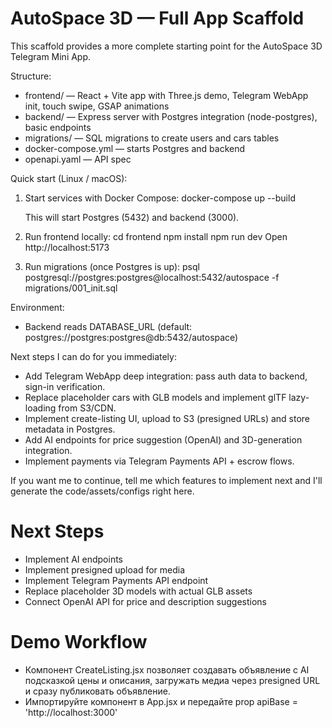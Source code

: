AutoSpace 3D — Full App Scaffold
===============================

This scaffold provides a more complete starting point for the AutoSpace 3D Telegram Mini App.

Structure:
- frontend/  — React + Vite app with Three.js demo, Telegram WebApp init, touch swipe, GSAP animations
- backend/   — Express server with Postgres integration (node-postgres), basic endpoints
- migrations/ — SQL migrations to create users and cars tables
- docker-compose.yml — starts Postgres and backend
- openapi.yaml — API spec

Quick start (Linux / macOS):
1) Start services with Docker Compose:
   docker-compose up --build

   This will start Postgres (5432) and backend (3000).

2) Run frontend locally:
   cd frontend
   npm install
   npm run dev
   Open http://localhost:5173

3) Run migrations (once Postgres is up):
   psql postgresql://postgres:postgres@localhost:5432/autospace -f migrations/001_init.sql

Environment:
- Backend reads DATABASE_URL (default: postgres://postgres:postgres@db:5432/autospace)

Next steps I can do for you immediately:
- Add Telegram WebApp deep integration: pass auth data to backend, sign-in verification.
- Replace placeholder cars with GLB models and implement glTF lazy-loading from S3/CDN.
- Implement create-listing UI, upload to S3 (presigned URLs) and store metadata in Postgres.
- Add AI endpoints for price suggestion (OpenAI) and 3D-generation integration.
- Implement payments via Telegram Payments API + escrow flows.

If you want me to continue, tell me which features to implement next and I'll generate the code/assets/configs right here.

# Next Steps
- Implement AI endpoints
- Implement presigned upload for media
- Implement Telegram Payments API endpoint
- Replace placeholder 3D models with actual GLB assets
- Connect OpenAI API for price and description suggestions


# Demo Workflow
- Компонент CreateListing.jsx позволяет создавать объявление с AI подсказкой цены и описания, загружать медиа через presigned URL и сразу публиковать объявление.
- Импортируйте компонент в App.jsx и передайте prop apiBase = 'http://localhost:3000'
